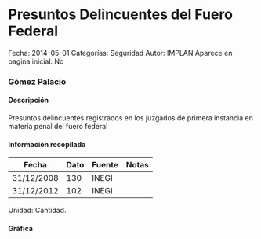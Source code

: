 Presuntos Delincuentes del Fuero Federal
=====

Fecha: 2014-05-01
Categorías: Seguridad
Autor: IMPLAN
Aparece en pagina inicial: No

### Gómez Palacio

#### Descripción

Presuntos delincuentes registrados en los juzgados de primera instancia en materia penal del fuero federal

<!-- break -->

#### Información recopilada

<table class="table table-hover table-bordered matriz">
  <thead>
    <tr><th>Fecha</th><th>Dato</th><th>Fuente</th><th>Notas</th></tr>
  </thead>
  <tbody>
    <tr><td class="centrado">31/12/2008</td><td class="derecha">130</td><td>INEGI</td><td></td></tr>
    <tr><td class="centrado">31/12/2012</td><td class="derecha">102</td><td>INEGI</td><td></td></tr>
  </tbody>
</table>

Unidad: Cantidad.

#### Gráfica

<div id="Morrisyruaieki" class="grafica"></div>
  <!-- JAVASCRIPT DE LA GRAFICA EN Morrisyruaieki -->
  <script>
  new Morris.Line({
    element: 'Morrisyruaieki',
    data: [
      { fecha: '2008-12-31', dato: 130 },
      { fecha: '2012-12-31', dato: 102 }
    ],
    xkey: 'fecha',
    ykeys: ['dato'],
    labels: ['Dato'],
    lineColors: ['#FF5B02'],
    xLabelFormat: function(d) {
      return d.getDate()+'/'+(d.getMonth()+1)+'/'+d.getFullYear();
    },
    dateFormat: function (ts) {
      var d = new Date(ts);
      return d.getDate() + '/' + (d.getMonth() + 1) + '/' + d.getFullYear();
    }
  });
  </script>
